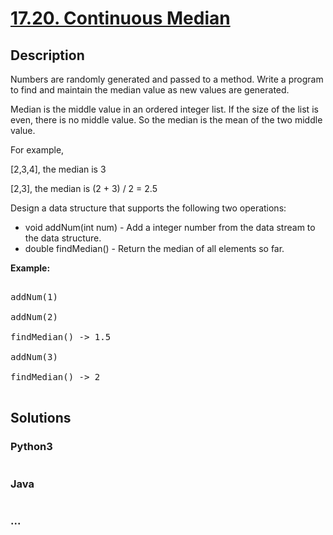 # [17.20. Continuous Median](https://leetcode-cn.com/problems/continuous-median-lcci)

## Description
<p>Numbers are randomly generated and passed to a method. Write a program to find and maintain the median value as new values are generated.</p>



<p>Median is the middle value in an ordered integer list. If the size of the list is even, there is no middle value. So the median is the mean of the two middle value.</p>



<p>For example,</p>



<p>[2,3,4], the median is&nbsp;3</p>



<p>[2,3], the median is (2 + 3) / 2 = 2.5</p>



<p>Design a data structure that supports the following two operations:</p>



<ul>
	<li>void addNum(int num) - Add a integer number from the data stream to the data structure.</li>
	<li>double findMedian() - Return the median of all elements so far.</li>
</ul>



<p><strong>Example: </strong></p>



<pre>

addNum(1)

addNum(2)

findMedian() -&gt; 1.5

addNum(3) 

findMedian() -&gt; 2

</pre>




## Solutions


### Python3

```python

```

### Java

```java

```

### ...
```

```
